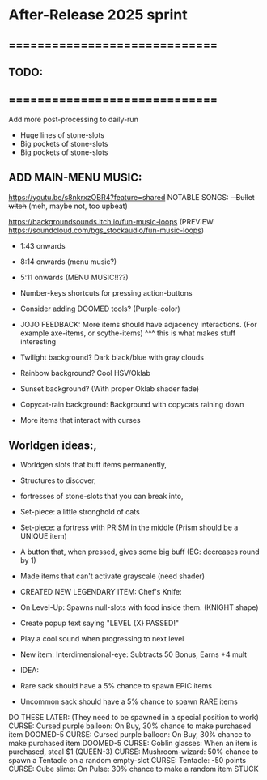 

# After-Release 2025 sprint


## =============================
## TODO:
## =============================



Add more post-processing to daily-run
- Huge lines of stone-slots
- Big pockets of stone-slots
- Big pockets of stone-slots


## ADD MAIN-MENU MUSIC:
https://youtu.be/s8nkrxzOBR4?feature=shared  NOTABLE SONGS:
~~- Bullet witch~~ (meh, maybe not, too upbeat)

https://backgroundsounds.itch.io/fun-music-loops
(PREVIEW: https://soundcloud.com/bgs_stockaudio/fun-music-loops)
- 1:43 onwards
- 8:14 onwards (menu music?)
- 5:11 onwards (MENU MUSIC!!??)



- Number-keys shortcuts for pressing action-buttons


- Consider adding DOOMED tools? (Purple-color)


- JOJO FEEDBACK:
More items should have adjacency interactions.
(For example axe-items, or scythe-items)
^^^ this is what makes stuff interesting



- Twilight background? Dark black/blue with gray clouds

- Rainbow background? Cool HSV/Oklab
 
- Sunset background? (With proper Oklab shader fade)

- Copycat-rain background: Background with copycats raining down


- More items that interact with curses


## Worldgen ideas:,
- Worldgen slots that buff items permanently,
- Structures to discover, 
- fortresses of stone-slots that you can break into,
- Set-piece: a little stronghold of cats
- Set-piece: a fortress with PRISM in the middle (Prism should be a UNIQUE item)
- A button that, when pressed, gives some big buff (EG: decreases round by 1)



- Made items that can't activate grayscale (need shader)

- CREATED NEW LEGENDARY ITEM: Chef's Knife: 
- On Level-Up: Spawns null-slots with food inside them. (KNIGHT shape)


- Create popup text saying "LEVEL {X} PASSED!"
- Play a cool sound when progressing to next level


- New item: Interdimensional-eye: Subtracts 50 Bonus, Earns +4 mult


- IDEA:
- Rare sack should have a 5% chance to spawn EPIC items
- Uncommon sack should have a 5% chance to spawn RARE items


DO THESE LATER: (They need to be spawned in a special position to work)
CURSE: Cursed purple balloon: On Buy, 30% chance to make purchased item DOOMED-5
CURSE: Cursed purple balloon: On Buy, 30% chance to make purchased item DOOMED-5
CURSE: Goblin glasses: When an item is purchased, steal $1 (QUEEN-3)
CURSE: Mushroom-wizard: 50% chance to spawn a Tentacle on a random empty-slot
CURSE: Tentacle: -50 points
CURSE: Cube slime: On Pulse: 30% chance to make a random item STUCK

